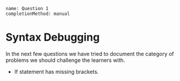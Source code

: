 ```ngMeta
name: Question 1
completionMethod: manual
```

# Syntax Debugging

In the next few questions we have tried to document the category of problems we should challenge the learners with.

- If statement has missing brackets.